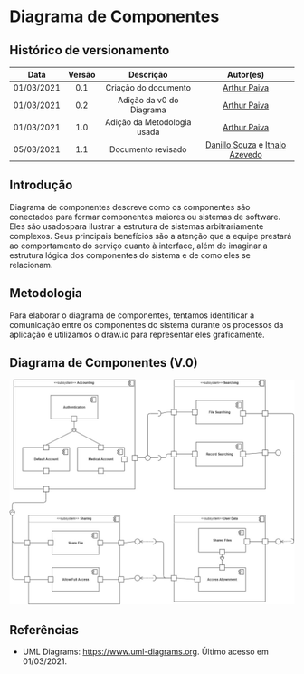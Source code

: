 # Diagrama de Componentes

## Histórico de versionamento

|    Data    | Versão |          Descrição          |                                             Autor(es)                                              |
| :--------: | :----: | :-------------------------: | :------------------------------------------------------------------------------------------------: |
| 01/03/2021 |  0.1   |    Criação do documento     |                          [Arthur Paiva](https://github.com/ArthurPaivaT)                           |
| 01/03/2021 |  0.2   |  Adição da v0 do Diagrama   |                          [Arthur Paiva](https://github.com/ArthurPaivaT)                           |
| 01/03/2021 |  1.0   | Adição da Metodologia usada |                          [Arthur Paiva](https://github.com/ArthurPaivaT)                           |
| 05/03/2021 |  1.1   |     Documento revisado      | [Danillo Souza](https://github.com/DanilloGS) e [Ithalo Azevedo](https://github.com/ithaloazevedo) |

## Introdução

Diagrama de componentes descreve como os componentes são conectados para formar componentes maiores ou sistemas de software. Eles são usados ​​para ilustrar a estrutura de sistemas arbitrariamente complexos. Seus principais benefícios são a atenção que a equipe prestará ao comportamento do serviço quanto à interface, além de imaginar a estrutura lógica dos componentes do sistema e de como eles se relacionam.

## Metodologia

Para elaborar o diagrama de componentes, tentamos identificar a comunicação entre os componentes do sistema durante os processos da aplicação e utilizamos o draw.io para representar eles graficamente.

## Diagrama de Componentes (V.0)

![V0](../assets/images/04-diagramasUML/diagramaComponentes/diagramaComponentes.jpg)

## Referências

- UML Diagrams: https://www.uml-diagrams.org. Último acesso em 01/03/2021.
